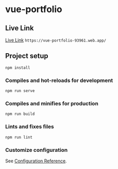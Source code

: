 # vue-portfolio

## Live Link
[Live Link](https://vue-portfolio-93961.web.app/)
```https://vue-portfolio-93961.web.app/```


## Project setup
```
npm install
```

### Compiles and hot-reloads for development
```
npm run serve
```

### Compiles and minifies for production
```
npm run build
```

### Lints and fixes files
```
npm run lint
```

### Customize configuration
See [Configuration Reference](https://cli.vuejs.org/config/).
